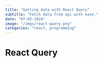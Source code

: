 ```yaml
---
title: "Getting data with React Query"
subtitle: "Fetch data from api with ease."
date: "07-05-2024"
image: "/imgs/react-query.png"
categories: "react, programming"
---
```


# React Query